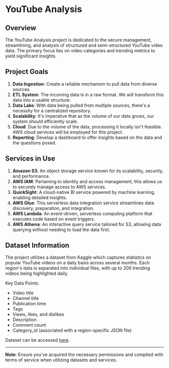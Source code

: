 # YouTube Analysis

## Overview
The YouTube Analysis project is dedicated to the secure management, streamlining, and analysis of structured and semi-structured YouTube video data. The primary focus lies on video categories and trending metrics to yield significant insights.

## Project Goals

1. **Data Ingestion**: Create a reliable mechanism to pull data from diverse sources.
2. **ETL System**: The incoming data is in a raw format. We will transform this data into a usable structure.
3. **Data Lake**: With data being pulled from multiple sources, there's a necessity for a centralized repository.
4. **Scalability**: It's imperative that as the volume of our data grows, our system should efficiently scale.
5. **Cloud**: Due to the volume of the data, processing it locally isn't feasible. AWS cloud services will be employed for this project.
6. **Reporting**: Develop a dashboard to offer insights based on the data and the questions posed.

## Services in Use

1. **Amazon S3**: An object storage service known for its scalability, security, and performance.
2. **AWS IAM**: Pertaining to identity and access management, this allows us to securely manage access to AWS services.
3. **QuickSight**: A cloud-native BI service powered by machine learning, enabling detailed insights.
4. **AWS Glue**: This serverless data integration service streamlines data discovery, preparation, and integration.
5. **AWS Lambda**: An event-driven, serverless computing platform that executes code based on event triggers.
6. **AWS Athena**: An interactive query service tailored for S3, allowing data querying without needing to load the data first.

## Dataset Information

The project utilizes a dataset from Kaggle which captures statistics on popular YouTube videos on a daily basis across several months. Each region's data is separated into individual files, with up to 200 trending videos being highlighted daily.

Key Data Points:
- Video title
- Channel title
- Publication time
- Tags
- Views, likes, and dislikes
- Description
- Comment count
- Category_id (associated with a region-specific JSON file)

Dataset can be accessed [here](https://www.kaggle.com/datasets/datasnaek/youtube-new).

---

**Note**: Ensure you've acquired the necessary permissions and complied with terms of service when utilizing datasets and services.
